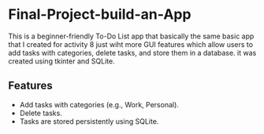 # Final-Project-build-an-App
This is a beginner-friendly To-Do List app that basically the same basic app that I created for activity 8 just wiht more GUI features which allow users to add tasks with categories, delete tasks, and store them in a database. it was created using tkinter and SQLite.
## Features
- Add tasks with categories (e.g., Work, Personal).
- Delete tasks.
- Tasks are stored persistently using SQLite.
